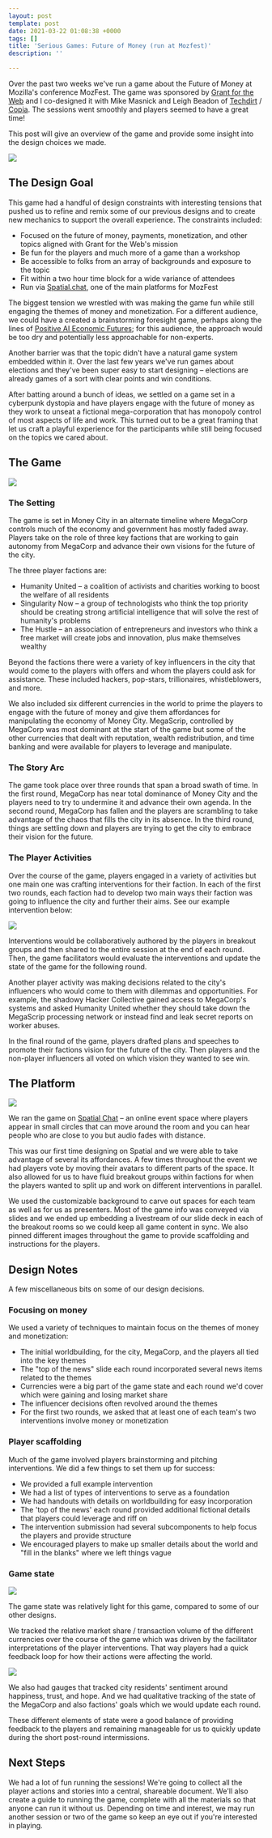 ```yaml
---
layout: post
template: post
date: 2021-03-22 01:08:38 +0000
tags: []
title: 'Serious Games: Future of Money (run at Mozfest)'
description: ''

---
```

Over the past two weeks we've run a game about the Future of Money at Mozilla's conference MozFest. The game was sponsored by [Grant for the Web](grantfortheweb.org) and I co-designed it with Mike Masnick and Leigh Beadon of [Techdirt](https://www.techdirt.com/) / [Copia](https://copia.is/). The sessions went smoothly and players seemed to have a great time!

This post will give an overview of the game and provide some insight into the design choices we made.

![](/images/mozfest-fom-1.png)

## The Design Goal

This game had a handful of design constraints with interesting tensions that pushed us to refine and remix some of our previous designs and to create new mechanics to support the overall experience. The constraints included:

* Focused on the future of money, payments, monetization, and other topics aligned with Grant for the Web's mission
* Be fun for the players and much more of a game than a workshop
* Be accessible to folks from an array of backgrounds and exposure to the topic
* Fit within a two hour time block for a wide variance of attendees
* Run via [Spatial.chat](https://spatial.chat/), one of the main platforms for MozFest

The biggest tension we wrestled with was making the game fun while still engaging the themes of money and monetization. For a different audience, we could have a created a brainstorming foresight game, perhaps along the lines of [Positive AI Economic Futures](https://blog.randylubin.com/positive-ai-economic-futures-workshop); for this audience, the approach would be too dry and potentially less approachable for non-experts.

Another barrier was that the topic didn't have a natural game system embedded within it. Over the last few years we've run games about elections and they've been super easy to start designing – elections are already games of a sort with clear points and win conditions.

After batting around a bunch of ideas, we settled on a game set in a cyberpunk dystopia and have players engage with the future of money as they work to unseat a fictional mega-corporation that has monopoly control of most aspects of life and work. This turned out to be a great framing that let us craft a playful experience for the participants while still being focused on the topics we cared about.

## The Game

![](/images/screen-shot-2021-03-18-at-1-16-10-pm.png)

### The Setting

The game is set in Money City in an alternate timeline where MegaCorp controls much of the economy and government has mostly faded away. Players take on the role of three key factions that are working to gain autonomy from MegaCorp and advance their own visions for the future of the city.

The three player factions are:

* Humanity United – a coalition of activists and charities working to boost the welfare of all residents
* Singularity Now – a group of technologists who think the top priority should be creating strong artificial intelligence that will solve the rest of humanity's problems
* The Hustle – an association of entrepreneurs and investors who think a free market will create jobs and innovation, plus make themselves wealthy

Beyond the factions there were a variety of key influencers in the city that would come to the players with offers and whom the players could ask for assistance. These included hackers, pop-stars, trillionaires, whistleblowers, and more.

We also included six different currencies in the world to prime the players to engage with the future of money and give them affordances for manipulating the economy of Money City. MegaScrip, controlled by MegaCorp was most dominant at the start of the game but some of the other currencies that dealt with reputation, wealth redistribution, and time banking and were available for players to leverage and manipulate.

### The Story Arc

The game took place over three rounds that span a broad swath of time. In the first round, MegaCorp has near total dominance of Money City and the players need to try to undermine it and advance their own agenda. In the second round, MegaCorp has fallen and the players are scrambling to take advantage of the chaos that fills the city in its absence. In the third round, things are settling down and players are trying to get the city to embrace their vision for the future.

### The Player Activities

Over the course of the game, players engaged in a variety of activities but one main one was crafting interventions for their faction. In each of the first two rounds, each faction had to develop two main ways their faction was going to influence the city and further their aims. See our example intervention below:

![](/images/screen-shot-2021-03-21-at-7-15-50-pm.png)

Interventions would be collaboratively authored by the players in breakout groups and then shared to the entire session at the end of each round. Then, the game facilitators would evaluate the interventions and update the state of the game for the following round.

Another player activity was making decisions related to the city's influencers who would come to them with dilemmas and opportunities. For example, the shadowy Hacker Collective gained access to MegaCorp's systems and asked Humanity United whether they should take down the MegaScrip processing network or instead find and leak secret reports on worker abuses.

In the final round of the game, players drafted plans and speeches to promote their factions vision for the future of the city. Then players and the non-player influencers all voted on which vision they wanted to see win.

## The Platform

![](/images/2021-03-18-13_26_53-mozfest2021-_-spatialchat.png)

We ran the game on [Spatial Chat](https://spatial.chat/) – an online event space where players appear in small circles that can move around the room and you can hear people who are close to you but audio fades with distance.

This was our first time designing on Spatial and we were able to take advantage of several its affordances. A few times throughout the event we had players vote by moving their avatars to different parts of the space. It also allowed for us to have fluid breakout groups within factions for when the players wanted to split up and work on different interventions in parallel.

We used the customizable background to carve out spaces for each team as well as for us as presenters. Most of the game info was conveyed via slides and we ended up embedding a livestream of our slide deck in each of the breakout rooms so we could keep all game content in sync. We also pinned different images throughout the game to provide scaffolding and instructions for the players.

## Design Notes

A few miscellaneous bits on some of our design decisions.

### Focusing on money

We used a variety of techniques to maintain focus on the themes of money and monetization:

* The initial worldbuilding, for the city, MegaCorp, and the players all tied into the key themes
* The "top of the news" slide each round incorporated several news items related to the themes
* Currencies were a big part of the game state and each round we'd cover which were gaining and losing market share
* The influencer decisions often revolved around the themes
* For the first two rounds, we asked that at least one of each team's two interventions involve money or monetization

### Player scaffolding

Much of the game involved players brainstorming and pitching interventions. We did a few things to set them up for success:

* We provided a full example intervention
* We had a list of types of interventions to serve as a foundation
* We had handouts with details on worldbuilding for easy incorporation
* The 'top of the news' each round provided additional fictional details that players could leverage and riff on
* The intervention submission had several subcomponents to help focus the players and provide structure
* We encouraged players to make up smaller details about the world and "fill in the blanks" where we left things vague

### Game state

![](/images/screen-shot-2021-03-21-at-8-23-11-pm.png)

The game state was relatively light for this game, compared to some of our other designs. 

We tracked the relative market share / transaction volume of the different currencies over the course of the game which was driven by the facilitator interpretations of the player interventions. That way players had a quick feedback loop for how their actions were affecting the world.

![](/images/screen-shot-2021-03-21-at-8-25-25-pm.png)

We also had gauges that tracked city residents' sentiment around happiness, trust, and hope. And we had qualitative tracking of the state of the MegaCorp and also factions' goals which we would update each round.

These different elements of state were a good balance of providing feedback to the players and remaining manageable for us to quickly update during the short post-round intermissions. 

## Next Steps

We had a lot of fun running the sessions! We're going to collect all the player actions and stories into a central, shareable document. We'll also create a guide to running the game, complete with all the materials so that anyone can run it without us. Depending on time and interest, we may run another session or two of the game so keep an eye out if you're interested in playing.